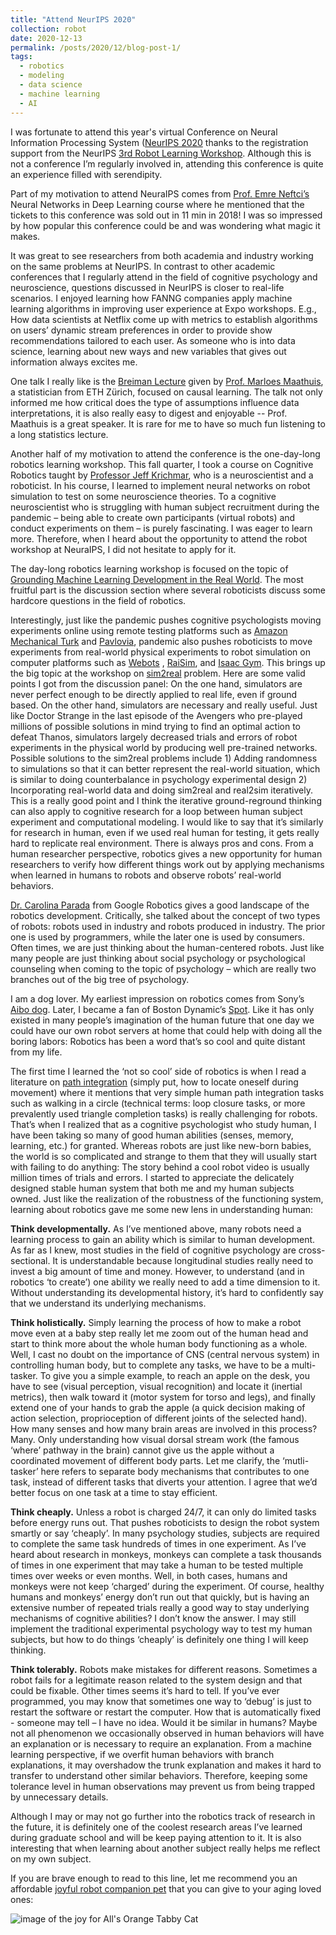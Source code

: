 ```yaml
---
title: "Attend NeurIPS 2020"
collection: robot
date: 2020-12-13
permalink: /posts/2020/12/blog-post-1/
tags:
  - robotics
  - modeling
  - data science
  - machine learning
  - AI
---
```


I was fortunate to attend this year's virtual Conference on Neural Information Processing System ([NeurIPS 2020](https://nips.cc/) thanks to the registration support from the NeurIPS [3rd Robot Learning Workshop](http://www.robot-learning.ml/2020/). Although this is not a conference I’m regularly involved in, attending this conference is quite an experience filled with serendipity. 

Part of my motivation to attend NeuraIPS comes from [Prof. Emre Neftci’s](https://nmi-lab.org/authors/eneftci/) Neural Networks in Deep Learning course where he mentioned that the tickets to this conference was sold out in 11 min in 2018! I was so impressed by how popular this conference could be and was wondering what magic it makes. 

It was great to see researchers from both academia and industry working on the same problems at NeurIPS. In contrast to other academic conferences that I regularly attend in the field of cognitive psychology and neuroscience, questions discussed in NeurIPS is closer to real-life scenarios. I enjoyed learning how FANNG companies apply machine learning algorithms in improving user experience at Expo workshops. E.g., How data scientists at Netflix come up with metrics to establish algorithms on users’ dynamic stream preferences in order to provide show recommendations tailored to each user. As someone who is into data science, learning about new ways and new variables that gives out information always excites me.

One talk I really like is the [Breiman Lecture](https://neurips.cc/virtual/2020/public/invited_16169.html) given by [Prof. Marloes Maathuis](https://stat.ethz.ch/~mmarloes/), a statistician from ETH Zürich, focused on causal learning. The talk not only informed me how critical does the type of assumptions influence data interpretations, it is also really easy to digest and enjoyable -- Prof. Maathuis is a great speaker. It is rare for me to have so much fun listening to a long statistics lecture.

Another half of my motivation to attend the conference is the one-day-long robotics learning workshop. This fall quarter, I took a course on Cognitive Robotics taught by [Professor Jeff Krichmar](http://www.socsci.uci.edu/~jkrichma/), who is a neuroscientist and a roboticist. In his course, I learned to implement neural networks on robot simulation to test on some neuroscience theories. To a cognitive neuroscientist who is struggling with human subject recruitment during the pandemic – being able to create own participants (virtual robots) and conduct experiments on them – is purely fascinating. I was eager to learn more. Therefore, when I heard about the opportunity to attend the robot workshop at NeuraIPS, I did not hesitate to apply for it. 

The day-long robotics learning workshop is focused on the topic of [Grounding Machine Learning Development in the Real World](http://www.robot-learning.ml/2020/). The most fruitful part is the discussion section where several roboticists discuss some hardcore questions in the field of robotics. 

Interestingly, just like the pandemic pushes cognitive psychologists moving experiments online using remote testing platforms such as [Amazon Mechanical Turk](https://www.mturk.com/) and [Pavlovia](https://pavlovia.org/), pandemic also pushes roboticists to move experiments from real-world physical experiments to robot simulation on computer platforms such as [Webots](https://cyberbotics.com/) , [RaiSim](https://raisim.com/), and [Isaac Gym](https://developer.nvidia.com/isaac-gym). This brings up the big topic at the workshop on [sim2real](https://ai.stackexchange.com/questions/15903/what-are-sim2sim-sim2real-and-real2real) problem. Here are some valid points I got from the discussion panel: On the one hand, simulators are never perfect enough to be directly applied to real life, even if ground based. On the other hand, simulators are necessary and really useful. Just like Doctor Strange in the last episode of the Avengers who pre-played millions of possible solutions in mind trying to find an optimal action to defeat Thanos, simulators largely decreased trials and errors of robot experiments in the physical world by producing well pre-trained networks. Possible solutions to the sim2real problems include 1) Adding randomness to simulations so that it can better represent the real-world situation, which is similar to doing counterbalance in psychology experimental design 2) Incorporating real-world data and doing sim2real and real2sim iteratively. This is a really good point and I think the iterative ground-reground thinking can also apply to cognitive research for a loop between human subject experiment and computational modeling. I would like to say that it’s similarly for research in human, even if we used real human for testing, it gets really hard to replicate real environment. There is always pros and cons. From a human researcher perspective, robotics gives a new opportunity for human researchers to verify how different things work out by applying mechanisms when learned in humans to robots and observe robots’ real-world behaviors. 

[Dr. Carolina Parada](https://research.google/people/CarolinaParada/) from Google Robotics gives a good landscape of the robotics development. Critically, she talked about the concept of two types of robots: robots used in industry and robots produced in industry. The prior one is used by programmers, while the later one is used by consumers. Often times, we are just thinking about the human-centered robots. Just like many people are just thinking about social psychology or psychological counseling when coming to the topic of psychology – which are really two branches out of the big tree of psychology.

I am a dog lover. My earliest impression on robotics comes from Sony’s [Aibo dog](https://us.aibo.com/). Later, I became a fan of Boston Dynamic’s [Spot](https://www.bostondynamics.com/spot). Like it has only existed in many people’s imagination of the human future that one day we could have our own robot servers at home that could help with doing all the boring labors: Robotics has been a word that’s so cool and quite distant from my life.

The first time I learned the ‘not so cool’ side of robotics is when I read a literature on [path integration](https://www.sciencedirect.com/topics/neuroscience/path-integration#:~:text=Path%20integration%20is%20currently%20defined,Whishaw%20and%20Wallace%2C%202003) (simply put, how to locate oneself during movement) where it mentions that very simple human path integration tasks such as walking in a circle (technical terms: loop closure tasks, or more prevalently used triangle completion tasks) is really challenging for robots. That’s when I realized that as a cognitive psychologist who study human, I have been taking so many of good human abilities (senses, memory, learning, etc.) for granted. Whereas robots are just like new-born babies, the world is so complicated and strange to them that they will usually start with failing to do anything: The story behind a cool robot video is usually million times of trials and errors. I started to appreciate the delicately designed stable human system that both me and my human subjects owned. Just like the realization of the robustness of the functioning system, learning about robotics gave me some new lens in understanding human:

**Think developmentally.** As I’ve mentioned above, many robots need a learning process to gain an ability which is similar to human development. As far as I knew, most studies in the field of cognitive psychology are cross-sectional. It is understandable because longitudinal studies really need to invest a big amount of time and money. However, to understand (and in robotics ‘to create’) one ability we really need to add a time dimension to it. Without understanding its developmental history, it’s hard to confidently say that we understand its underlying mechanisms.

**Think holistically.** Simply learning the process of how to make a robot move even at a baby step really let me zoom out of the human head and start to think more about the whole human body functioning as a whole. Well, I cast no doubt on the importance of CNS (central nervous system) in controlling human body, but to complete any tasks, we have to be a multi-tasker. To give you a simple example, to reach an apple on the desk, you have to see (visual perception, visual recognition) and locate it (inertial metrics), then walk toward it (motor system for torso and legs), and finally extend one of your hands to grab the apple (a quick decision making of action selection, proprioception of different joints of the selected hand). How many senses and how many brain areas are involved in this process? Many. Only understanding how visual dorsal stream work (the famous ‘where’ pathway in the brain) cannot give us the apple without a coordinated movement of different body parts. Let me clarify, the ‘mutli-tasker’ here refers to separate body mechanisms that contributes to one task, instead of different tasks that diverts your attention. I agree that we’d better focus on one task at a time to stay efficient.

**Think cheaply.** Unless a robot is charged 24/7, it can only do limited tasks before energy runs out. That pushes roboticists to design the robot system smartly or say ‘cheaply’. In many psychology studies, subjects are required to complete the same task hundreds of times in one experiment. As I’ve heard about research in monkeys, monkeys can complete a task thousands of times in one experiment that may take a human to be tested multiple times over weeks or even months. Well, in both cases, humans and monkeys were not keep ‘charged’ during the experiment. Of course, healthy humans and monkeys’ energy don’t run out that quickly, but is having an extensive number of repeated trials really a good way to stay underlying mechanisms of cognitive abilities? I don’t know the answer. I may still implement the traditional experimental psychology way to test my human subjects, but how to do things ‘cheaply’ is definitely one thing I will keep thinking.

**Think tolerably.** Robots make mistakes for different reasons. Sometimes a robot fails for a legitimate reason related to the system design and that could be fixable. Other times seems it’s hard to tell. If you’ve ever programmed, you may know that sometimes one way to ‘debug’ is just to restart the software or restart the computer. How that is automatically fixed - someone may tell – I have no idea. Would it be similar in humans? Maybe not all phenomenon we occasionally observed in human behaviors will have an explanation or is necessary to require an explanation. From a machine learning perspective, if we overfit human behaviors with branch explanations, it may overshadow the trunk explanation and makes it hard to transfer to understand other similar behaviors. Therefore, keeping some tolerance level in human observations may prevent us from being trapped by unnecessary details.

Although I may or may not go further into the robotics track of research in the future, it is definitely one of the coolest research areas I’ve learned during graduate school and will be keep paying attention to it. It is also interesting that when learning about another subject really helps me reflect on my own subject.

If you are brave enough to read to this line, let me recommend you an affordable [joyful robot companion pet](https://www.amazon.com/Ageless-Innovation-Companion-Lifelike-Realistic/dp/B017JQQ01A/ref=asc_df_B017JQQ01A/?tag=hyprod-20&linkCode=df0&hvadid=198094601269&hvpos=&hvnetw=g&hvrand=16208747439241281335&hvpone=&hvptwo=&hvqmt=&hvdev=c&hvdvcmdl=&hvlocint=&hvlocphy=9031531&hvtargid=pla-367817232708&psc=1) that you can give to your aging loved ones: 



![image of the joy for All's Orange Tabby Cat](https://raw.githubusercontent.com/LilianYou/LilianYou.github.io/master/images/robotcat.png)
